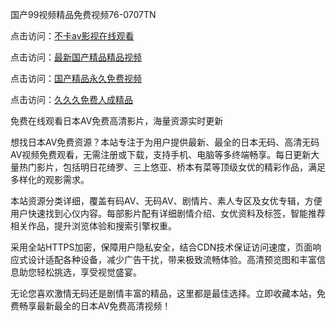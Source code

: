 
国产99视频精品免费视频76-0707TN

点击访问：<a href="https://gsd-agv.pages.dev/">不卡av影视在线观看</a>

点击访问：<a href="https://rtj-3zo.pages.dev/">最新国产精品精品视频</a>

点击访问：<a href="https://vassv.pages.dev/">国产精品永久免费视频</a>

点击访问：<a href="https://gda-c7m.pages.dev/">久久久免费人成精品</a>


免费在线观看日本AV免费高清影片，海量资源实时更新

想找日本AV免费资源？本站专注于为用户提供最新、最全的日本无码、高清无码AV视频免费观看，无需注册或下载，支持手机、电脑等多终端畅享。每日更新大量热门影片，包括明日花绮罗、三上悠亚、桥本有菜等顶级女优的精彩作品，满足多样化的观影需求。

本站资源分类详细，覆盖有码AV、无码AV、剧情片、素人专区及女优专辑，方便用户快速找到心仪内容。每部影片配有详细剧情介绍、女优资料及标签，智能推荐相关作品，提升浏览体验和搜索引擎权重。

采用全站HTTPS加密，保障用户隐私安全，结合CDN技术保证访问速度，页面响应式设计适配各种设备，减少广告干扰，带来极致流畅体验。高清预览图和丰富信息助您轻松挑选，享受视觉盛宴。

无论您喜欢激情无码还是剧情丰富的精品，这里都是最佳选择。立即收藏本站，免费畅享最新最全的日本AV免费高清视频！


<span style="display:none;">[Canonical link] ( https://github.com/dtnn2611dtn2611/120000 ）</span>
